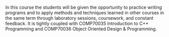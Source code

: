 In this course the students will be given the opportunity to practice writing programs and to apply methods and techniques learned in other courses in the same term through laboratory sessions, coursework, and constant feedback. It is tightly coupled with COMP70035 Introduction to C++ Programming and COMP70036 Object Oriented Design & Programming.
